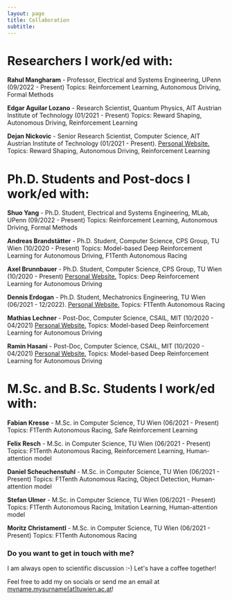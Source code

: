 ```yaml
---
layout: page
title: Collaboration
subtitle:
---
```


# Researchers I work/ed with:

**Rahul Mangharam** - Professor, Electrical and Systems Engineering, UPenn (09/2022 - Present)
Topics: Reinforcement Learning, Autonomous Driving, Formal Methods

**Edgar Aguilar Lozano** - Research Scientist, Quantum Physics, AIT Austrian Institute of Technology (01/2021 - Present)
Topics: Reward Shaping, Autonomous Driving, Reinforcement Learning

**Dejan Nickovic** - Senior Research Scientist, Computer Science, AIT Austrian Institute of Technology (01/2021 - Present). [Personal Website.](https://sites.google.com/view/nickovic/)
Topics: Reward Shaping, Autonomous Driving, Reinforcement Learning


# Ph.D. Students and Post-docs I work/ed with:

**Shuo Yang** - Ph.D. Student, Electrical and Systems Engineering, MLab, UPenn (09/2022 - Present)
Topics: Reinforcement Learning, Autonomous Driving, Formal Methods

**Andreas Brandstätter** - Ph.D. Student, Computer Science, CPS Group, TU Wien (10/2020 - Present)
Topics: Model-based Deep Reinforcement Learning for Autonomous Driving, F1Tenth Autonomous Racing

**Axel Brunnbauer** - Ph.D. Student, Computer Science, CPS Group, TU Wien (10/2020 - Present) [Personal Website.](https://axelbr.github.io/)
Topics: Deep Reinforcement Learning for Autonomous Driving

**Dennis Erdogan** - Ph.D. Student, Mechatronics Engineering, TU Wien (06/2021 - 12/2022). [Personal Website.](https://www.dennis-erdogan.at)
Topics: F1Tenth Autonomous Racing

**Mathias Lechner** - Post-Doc, Computer Science, CSAIL, MIT (10/2020 - 04/2021) [Personal Website.](https://mlech26l.github.io/pages/about/)
Topics: Model-based Deep Reinforcement Learning for Autonomous Driving

**Ramin Hasani** - Post-Doc, Computer Science, CSAIL, MIT (10/2020 - 04/2021) [Personal Website.](http://www.raminhasani.com/)
Topics: Model-based Deep Reinforcement Learning for Autonomous Driving


# M.Sc. and B.Sc. Students I work/ed with:

**Fabian Kresse** - M.Sc. in Computer Science, TU Wien (06/2021 - Present)
Topics: F1Tenth Autonomous Racing, Safe Reinforcement Learning

**Felix Resch** - M.Sc. in Computer Science, TU Wien (06/2021 - Present)
Topics: F1Tenth Autonomous Racing, Reinforcement Learning, Human-attention model

**Daniel Scheuchenstuhl** - M.Sc. in Computer Science, TU Wien (06/2021 - Present)
Topics: F1Tenth Autonomous Racing, Object Detection, Human-attention model

**Stefan Ulmer** - M.Sc. in Computer Science, TU Wien (06/2021 - Present)
Topics: F1Tenth Autonomous Racing, Imitation Learning, Human-attention model

**Moritz Christamentl** - M.Sc. in Computer Science, TU Wien (06/2021 - Present)
Topics: F1Tenth Autonomous Racing

### Do you want to get in touch with me? 
I am always open to scientific discussion :-) Let's have a coffee together!

Feel free to add my on socials or send me an email at [myname.mysurname\[at\]tuwien.ac.at]()! 

